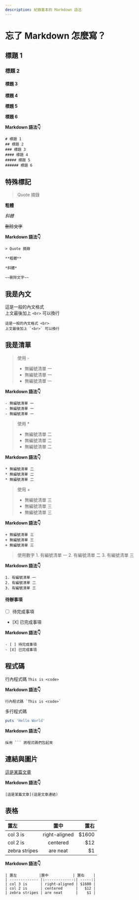 ```yaml
---
description: 紀錄基本的 Markdown 語法
---
```


# 忘了 Markdown 怎麼寫？

## 標題 1

### 標題 2

#### 標題 3

**標題 4**

**標題 5**

**標題 6**

**Markdown 語法👇**

```text
# 標題 1
## 標題 2
### 標題 3
#### 標題 4
##### 標題 5
###### 標題 6
```

## 特殊標記

> Quote 摘錄

**粗體**

_斜體_

~~刪除文字~~

**Markdown 語法👇**

```text
> Quote 摘錄

**粗體**

*斜體*

~~刪除文字~~
```

## 我是內文

這是一般的內文格式   
 上文最後加上 `<br>` 可以換行

```text
這是一般的內文格式 <br>
上文最後加上 `<br>` 可以換行
```

## 我是清單

> 使用 -
>
> * 無編號清單 一
> * 無編號清單 一
> * 無編號清單 一

**Markdown 語法👇**

```text
- 無編號清單 一
- 無編號清單 一
- 無編號清單 一
```

> 使用 \*
>
> * 無編號清單 二
> * 無編號清單 二
> * 無編號清單 二

**Markdown 語法👇**

```text
* 無編號清單 二
* 無編號清單 二
* 無編號清單 二
```

> 使用 +
>
> * 無編號清單 三
> * 無編號清單 三
> * 無編號清單 三

**Markdown 語法👇**

```text
+ 無編號清單 三
+ 無編號清單 三
+ 無編號清單 三
```

> 使用數字 1. 有編號清單 一 2. 有編號清單 二 3. 有編號清單 三

**Markdown 語法👇**

```text
1. 有編號清單 一
2. 有編號清單 二
3. 有編號清單 三
```

#### 待辦事項

* [ ] 待完成事項 
* \[X\] 已完成事項  

**Markdown 語法👇**

```text
- [ ] 待完成事項 
- [X] 已完成事項
```

## 程式碼

行內程式碼 `This is <code>`

**Markdown 語法👇**

```text
行內程式碼 `This is <code>`
```

多行程式碼

```ruby
puts 'Hello World'
```

**Markdown 語法👇**

```text
採用 ``` 將程式碼們包起來
```

## 連結與圖片

[這是某篇文章](這是文章連結)

**Markdown 語法👇**

```text
[這是某篇文章](這是文章連結)
```

## 表格

| 置左 | 置中 | 置右 |
| :--- | :---: | ---: |
| col 3 is | right-aligned | $1600 |
| col 2 is | centered | $12 |
| zebra stripes | are neat | $1 |

**Markdown 語法👇**

```text
| 置左          |置中           | 置右    |
| ------------- |:-------------:| -----:|
| col 3 is      | right-aligned | $1600 |
| col 2 is      | centered      |   $12 |
| zebra stripes | are neat      |    $1 |
```

